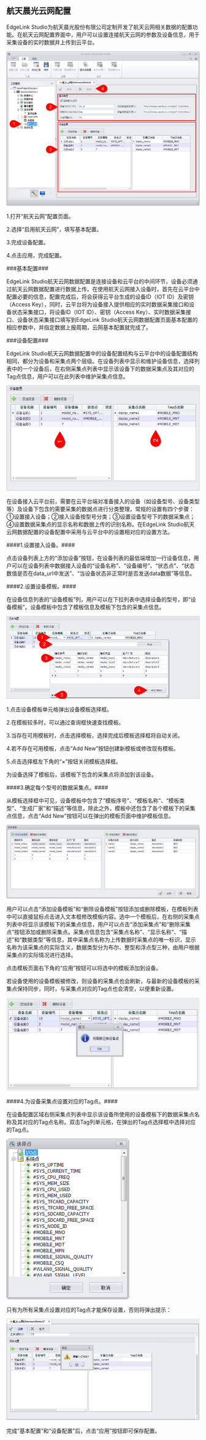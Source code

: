 ## 航天晨光云网配置 ##

EdgeLink Studio为航天晨光股份有限公司定制开发了航天云网相关数据的配置功能。在航天云网配置界面中，用户可以设置连接航天云网的参数及设备信息，用于采集设备的实时数据并上传到云平台。

![](CASI_MainPage.png)

1.打开“航天云网”配置页面。

2.选择“启用航天云网”，填写基本配置。

3.完成设备配置。

4.点击应用，完成配置。

###基本配置###

EdgeLink Studio航天云网数据配置是连接设备和云平台的中间环节，设备必须通过航天云网数据配置进行数据上传。在使用航天云网接入设备时，首先在云平台中配置必要的信息，配置完成后，将会获得云平台生成的设备ID（IOT ID）及密钥（Access Key），同时，云平台将为设备接入提供相应的实时数据采集接口和设备状态采集接口，将设备ID（IOT ID）、密钥（Access Key）、实时数据采集接口、设备状态采集接口填写到EdgeLink Studio航天云网数据配置页面基本配置的相应参数中，并指定数据上报周期，云网基本配置就完成了。

###设备配置###

EdgeLink Studio航天云网数据配置中的设备配置结构与云平台中的设备配置结构相同，都分为设备和采集点两个层级。在设备列表中显示和维护设备信息，选择列表中的一个设备后，在右侧采集点列表中显示该设备下的数据采集点及其对应的Tag点信息，用户可以在此列表中维护采集点信息。

![](CASI_DeviceTag.png)

在设备接入云平台前，需要在云平台端对准备接入的设备（如设备型号、设备类型等）及设备下包含的需要采集的数据点进行分类整理，常规的设置有四个步骤：①设置接入设备；②接入设备按型号分类；③设置设备型号下的数据采集点；④设置数据采集点的显示名称和数据上传的识别名称。在EdgeLink Studio航天云网数据配置的设备配置中采用与云平台中的设置相对应的设置方法。

####1.设置接入设备。####

点击设备列表上方的“添加设备”按钮，在设备列表的最低端增加一行设备信息，用户可以在设备列表中数据接入设备的“设备名称”、“设备编号”、“状态点”、“状态数值是否在data_url中发送”、“当设备状态非正常时是否发送data数据”等信息。

####2.设置设备模板。####

在设备信息列表的“设备模板”列，用户可以在下拉列表中选择设备的型号，即“设备模板”。设备模板中包含了模板信息及模板下包含的采集点信息。

![](CASI_SelectModel.png)

1.点击设备模板单元格弹出设备模板选择框。

2.在模板较多时，可以通过查询框快速查找模板。

3.当存在可用模板时，点击选择模板，选择完成后模板选择框将自动关闭。

4.若不存在可用模板，点击“Add New”按钮创建新模板或修改现有模板。

5.点击选择框左下角的“×”按钮关闭模板选择框。

为设备选择了模板后，该模板下包含的采集点将添加到该设备。

####3.确定每个型号的数据采集点。####

从模板选择框中可见，设备模板中包含了“模板序号”、“模板名称”、“模板类型”、“生成厂家”和“描述”等信息，除此之外，模板中还包含了各个模板下的采集点信息，点击“Add New”按钮可以在弹出的模板页面中维护模板信息。

![](CASI_DeviceModel.png)

用户可以点击“添加设备模板”和“删除设备模板”按钮添加或删除模板，在模板列表中可以直接鼠标点击进入文本框修改模板内容。选中一个模板后，在右侧的采集点列表中将显示该模板下的采集点信息，用户可以点击“添加采集点”和“删除采集点”按钮添加或删除采集点。采集点信息包含“采集点名称”、“显示名称”、“描述”和“数据类型”等信息，其中采集点名称为上传数据时采集点的唯一标识，显示名称为该采集点的实际含义，数据类型分为布尔、整型和浮点型三种，由用户根据采集点的实际情况进行选择。 

点击模板页面右下角的“应用”按钮可以将选中的模板添加到设备。

若设备使用的设备模板被修改，则设备的采集点也会刷新，与最新的设备模板的采集点保持同步，同时，与采集点对应的Tag点也会清空，以便重新设置。

![](CASI_UpdatePoint.png)

####4.为设备采集点设置对应的Tag点。####

在设备配置区域右侧采集点列表中显示该设备所使用的设备模板下的数据采集点名称及其对应的Tag点名称。双击Tag列单元格，在弹出的Tag点选择框中选择对应的Tag点。

![](CASI_SelectTag.png)

只有为所有采集点设置对应的Tag点才能保存设置，否则将弹出提示：

![](CASI_Warning.png)

完成“基本配置”和“设备配置”后，点击“应用”按钮即可保存配置。